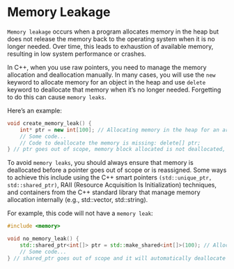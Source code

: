 # Memory Leakage
`Memory leakage` occurs when a program allocates memory in the heap but does not release the memory back to the operating system when it is no longer needed. Over time, this leads to exhaustion of available memory, resulting in low system performance or crashes.

In C++, when you use raw pointers, you need to manage the memory allocation and deallocation manually. In many cases, you will use the `new` keyword to allocate memory for an object in the heap and use `delete` keyword to deallocate that memory when it’s no longer needed. Forgetting to do this can cause `memory leaks`.

Here’s an example:
```cpp
void create_memory_leak() {
    int* ptr = new int[100]; // Allocating memory in the heap for an array of integers
    // Some code...
    // Code to deallocate the memory is missing: delete[] ptr;
} // ptr goes out of scope, memory block allocated is not deallocated, causing a memory leak.
```
To avoid `memory leaks`, you should always ensure that memory is deallocated before a pointer goes out of scope or is reassigned. Some ways to achieve this include using the C++ smart pointers `(std::unique_ptr, std::shared_ptr)`, RAII (Resource Acquisition Is Initialization) techniques, and containers from the C++ standard library that manage memory allocation internally (e.g., std::vector, std::string).

For example, this code will not have a `memory leak`:
```cpp
#include <memory>

void no_memory_leak() {
    std::shared_ptr<int[]> ptr = std::make_shared<int[]>(100); // Allocating memory in the heap for an array of integers using shared_ptr
    // Some code...
} // shared_ptr goes out of scope and it will automatically deallocate the memory block assigned to it.
```
